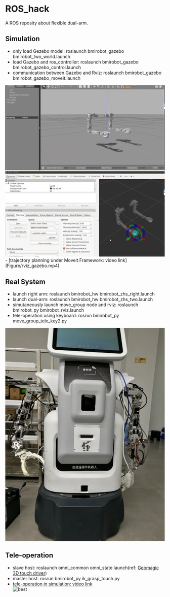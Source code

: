 # ROS_hack
A ROS reposity about flexible dual-arm.
## Simulation
- only load Gezebo model: roslaunch bmirobot_gazebo bmirobot_two_world.launch  
- load Gazebo and ros_controller: roslaunch bmirobot_gazebo bmirobot_gazebo_control.launch  
- communication between Gazebo and Rviz: roslaunch bmirobot_gazebo bmirobot_gazebo_moveit.launch  
<a>
    <img class="course-image" src="Figure/gazebo.png">
</a>
<a>
    <img class="course-image" src="Figure/rviz.png">
</a>   
- [trajectory planning under Moveit Framework: video link](Figure/rviz_gazebo.mp4)

## Real System
- launch right arm: roslaunch bmirobot_hw bmirobot_zhs_right.launch  
- launch dual-arm: roslaunch bmirobot_hw bmirobot_zhs_two.launch  
- simutaneously launch move_group node and rviz: roslaunch bmirobot_py bmirobot_rviz.launch  
- tele-operation using keyboard: rosrun bmirobot_py move_group_tele_key2.py  
<a>
    <img class="course-image" src="Figure/real_system.jpg">
</a>

## Tele-operation
- slave host: roslaunch omni_common omni_state.launch(ref: [Geomagic 3D touch driver](https://github.com/bharatm11/Geomagic_Touch_ROS_Drivers))  
- master host: rosrun bmirobot_py ik_grasp_touch.py  
- [tele-operation in simulation: video link](Figure/tele_op_touch.mp4)  
![best](Figure/cartpole.gif) <br />  

